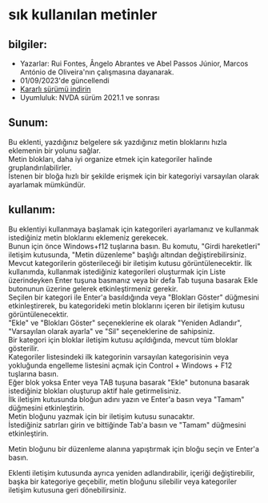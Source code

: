 # sık kullanılan metinler #


## bilgiler:
* Yazarlar: Rui Fontes, Ângelo Abrantes ve Abel Passos Júnior, Marcos António de Oliveira'nın çalışmasına dayanarak.
* 01/09/2023'de güncellendi
* [Kararlı sürümü indirin][1]
* Uyumluluk: NVDA sürüm 2021.1 ve sonrası


## Sunum:
Bu eklenti, yazdığınız belgelere sık yazdığınız metin bloklarını hızla eklemenin bir yolunu sağlar.  
Metin blokları, daha iyi organize etmek için kategoriler halinde gruplandırılabilirler.  
İstenen bir bloğa hızlı bir şekilde erişmek için bir kategoriyi varsayılan olarak ayarlamak mümkündür.  


## kullanım:
Bu eklentiyi kullanmaya başlamak için kategorileri ayarlamanız ve kullanmak istediğiniz metin bloklarını eklemeniz gerekecek.  
Bunun için önce Windows+f12 tuşlarına basın. Bu komutu, "Girdi hareketleri" iletişim kutusunda,  "Metin düzenleme" başlığı altından değiştirebilirsiniz.  
Mevcut kategorilerin gösterileceği bir iletişim kutusu görüntülenecektir. İlk kullanımda, kullanmak istediğiniz kategorileri oluşturmak için Liste üzerindeyken Enter tuşuna basmanız veya bir defa Tab tuşuna basarak Ekle butonunun üzerine gelerek etkinleştirmeniz gerekir.  
Seçilen bir kategori ile Enter'a basıldığında veya "Blokları Göster" düğmesini etkinleştirerek, bu kategorideki metin bloklarını içeren bir iletişim kutusu görüntülenecektir.  
"Ekle" ve "Blokları Göster" seçeneklerine ek olarak "Yeniden Adlandır", "Varsayılan olarak ayarla" ve "Sil" seçeneklerine de sahipsiniz.  
Bir kategori için bloklar iletişim kutusu açıldığında, mevcut tüm bloklar gösterilir.  
Kategoriler listesindeki ilk kategorinin varsayılan kategorisinin veya yokluğunda engelleme listesini açmak için Control + Windows + F12 tuşlarına basın.  
Eğer blok yoksa Enter veya TAB tuşuna basarak "Ekle" butonuna basarak istediğiniz blokları oluşturup aktif hale getirmelisiniz.  
İlk iletişim kutusunda bloğun adını yazın ve Enter'a basın veya "Tamam" düğmesini etkinleştirin.  
Metin bloğunu yazmak için bir iletişim kutusu sunacaktır.  
İstediğiniz satırları girin ve bittiğinde Tab'a basın ve "Tamam" düğmesini etkinleştirin.  

Metin bloğunu bir düzenleme alanına yapıştırmak için bloğu seçin ve Enter'a basın.  

Eklenti iletişim kutusunda ayrıca yeniden adlandırabilir, içeriği değiştirebilir, başka bir kategoriye geçebilir, metin bloğunu silebilir veya kategoriler iletişim kutusuna geri dönebilirsiniz.  


[1]: https://github.com/ruifontes/frequentText/releases/download/2023.09.02/frequentText-2023.09.02.nvda-addon
